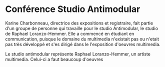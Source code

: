# Conférence Studio Antimodular 

Karine Charbonneau, directrice des expositions et registraire, fait partie d'un groupe de personne qui travaille pour le studio Antimodular, le studio de Raphael Loranzo-Hemmer. Elle a commencé en étudiant en communication, puisque le domaine du multimedia n'existait pas ou n'etait pas très développé et s'es dirigé dans le l'exposition d'oeuvres multimedia.

Le studio antimodular représente Raphael Loranzo-Hemmer, un artiste multimedia. Celui-ci a faut beaucoup d'oeuvres 


